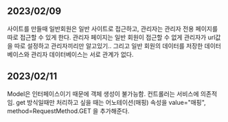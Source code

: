 ## 2023/02/09
사이트를 만들때 일반회원은 일반 사이트로 접근하고, 관리자는 관리자 전용 페이지를 따로 접근할 수 있게 한다. 관리자 페이지는 일반 회원이 접근할 수 없게 관리자가 url값을 따로 설정하고 관리자끼리만 알고있기.. 그리고 일반 회원의 데이터를 저장한 데이터베이스와 관리자 데이터베이스는 서로 관계가 없다. 

## 2023/02/11
Model은 인터페이스이기 때문에 객체 생성이 불가능함. 컨트롤러는 서비스에 의존적임. get 방식일때만 처리하고 싶을 때는 어노테이션(매핑) 속성을 value="매핑", method=RequestMethod.GET 을 추가해준다.